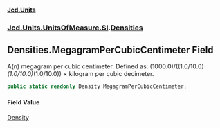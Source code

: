 #### [Jcd.Units](index.md 'index')
### [Jcd.Units.UnitsOfMeasure.SI](Jcd.Units.UnitsOfMeasure.SI.md 'Jcd.Units.UnitsOfMeasure.SI').[Densities](Densities.md 'Jcd.Units.UnitsOfMeasure.SI.Densities')

## Densities.MegagramPerCubicCentimeter Field

A(n) megagram per cubic centimeter. Defined as: (1000.0)/((1.0/10.0)*(1.0/10.0)*(1.0/10.0)) × kilogram per cubic decimeter.

```csharp
public static readonly Density MegagramPerCubicCentimeter;
```

#### Field Value
[Density](Density.md 'Jcd.Units.UnitTypes.Density')